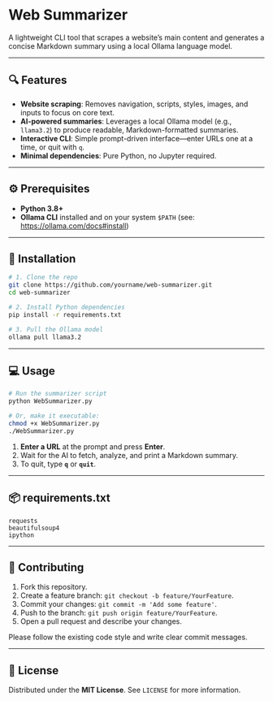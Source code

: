 # Web Summarizer

A lightweight CLI tool that scrapes a website’s main content and generates a concise Markdown summary using a local Ollama language model.

---

## 🔍 Features

- **Website scraping**: Removes navigation, scripts, styles, images, and inputs to focus on core text.
- **AI-powered summaries**: Leverages a local Ollama model (e.g., `llama3.2`) to produce readable, Markdown-formatted summaries.
- **Interactive CLI**: Simple prompt-driven interface—enter URLs one at a time, or quit with `q`.
- **Minimal dependencies**: Pure Python, no Jupyter required.

---

## ⚙️ Prerequisites

- **Python 3.8+**
- **Ollama CLI** installed and on your system `$PATH` (see: https://ollama.com/docs#install)

---

## 🚀 Installation

```bash
# 1. Clone the repo
git clone https://github.com/yourname/web-summarizer.git
cd web-summarizer

# 2. Install Python dependencies
pip install -r requirements.txt

# 3. Pull the Ollama model
ollama pull llama3.2
```

---

## 💻 Usage

```bash
# Run the summarizer script
python WebSummarizer.py

# Or, make it executable:
chmod +x WebSummarizer.py
./WebSummarizer.py
```

1. **Enter a URL** at the prompt and press **Enter**.
2. Wait for the AI to fetch, analyze, and print a Markdown summary.
3. To quit, type **`q`** or **`quit`**.

---

## 📦 requirements.txt

```text
requests
beautifulsoup4
ipython
```

---

## 🤝 Contributing

1. Fork this repository.
2. Create a feature branch: `git checkout -b feature/YourFeature`.
3. Commit your changes: `git commit -m 'Add some feature'`.
4. Push to the branch: `git push origin feature/YourFeature`.
5. Open a pull request and describe your changes.

Please follow the existing code style and write clear commit messages.

---

## 📝 License

Distributed under the **MIT License**. See `LICENSE` for more information.

